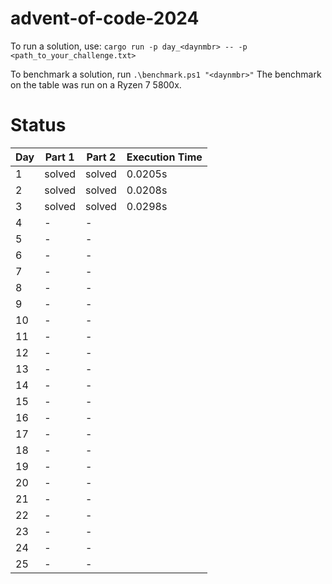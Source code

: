 # advent-of-code-2024

To run a solution, use: `cargo run -p day_<daynmbr> -- -p <path_to_your_challenge.txt>`

To benchmark a solution, run `.\benchmark.ps1 "<daynmbr>"`
The benchmark on the table was run on a Ryzen 7 5800x.
# Status

| Day | Part 1 | Part 2 | Execution Time |
|-----|--------|--------|----------------|
| 1   | solved | solved | 0.0205s        |
| 2   | solved | solved | 0.0208s        |
| 3   | solved | solved | 0.0298s        |
| 4   | -      | -      |                |
| 5   | -      | -      |                |
| 6   | -      | -      |                |
| 7   | -      | -      |                |
| 8   | -      | -      |                |
| 9   | -      | -      |                |
| 10  | -      | -      |                |
| 11  | -      | -      |                |
| 12  | -      | -      |                |
| 13  | -      | -      |                |
| 14  | -      | -      |                |
| 15  | -      | -      |                |
| 16  | -      | -      |                |
| 17  | -      | -      |                |
| 18  | -      | -      |                |
| 19  | -      | -      |                |
| 20  | -      | -      |                |
| 21  | -      | -      |                |
| 22  | -      | -      |                |
| 23  | -      | -      |                |
| 24  | -      | -      |                |
| 25  | -      | -      |                |